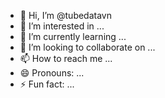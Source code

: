 - 👋 Hi, I’m @tubedatavn
- 👀 I’m interested in ...
- 🌱 I’m currently learning ...
- 💞️ I’m looking to collaborate on ...
- 📫 How to reach me ...
- 😄 Pronouns: ...
- ⚡ Fun fact: ...

<!---
tubedatavn/tubedatavn is a ✨ special ✨ repository because its `README.md` (this file) appears on your GitHub profile.
You can click the Preview link to take a look at your changes.
--->
